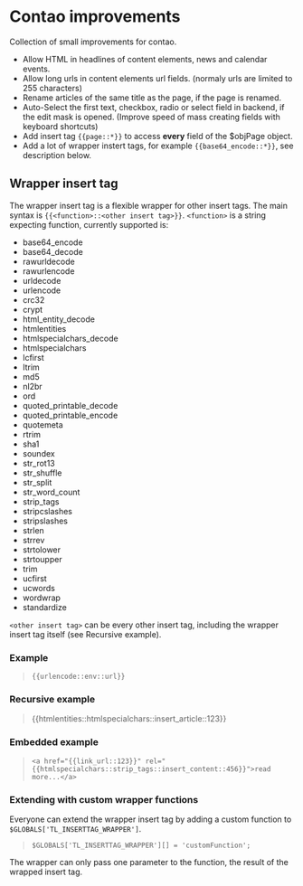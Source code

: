 # Contao improvements

Collection of small improvements for contao.

- Allow HTML in headlines of content elements, news and calendar events.
- Allow long urls in content elements url fields. (normaly urls are limited to 255 characters)
- Rename articles of the same title as the page, if the page is renamed.
- Auto-Select the first text, checkbox, radio or select field in backend, if the edit mask is opened. (Improve speed of mass creating fields with keyboard shortcuts)
- Add insert tag `{{page::*}}` to access **every** field of the $objPage object.
- Add a lot of wrapper instert tags, for example `{{base64_encode::*}}`, see description below.

## Wrapper insert tag

The wrapper insert tag is a flexible wrapper for other insert tags. The main syntax is `{{<function>::<other insert tag>}}`.
`<function>` is a string expecting function, currently supported is:

- base64\_encode
- base64\_decode
- rawurldecode
- rawurlencode
- urldecode
- urlencode
- crc32
- crypt
- html\_entity\_decode
- htmlentities
- htmlspecialchars\_decode
- htmlspecialchars
- lcfirst
- ltrim
- md5
- nl2br
- ord
- quoted\_printable\_decode
- quoted\_printable\_encode
- quotemeta
- rtrim
- sha1
- soundex
- str\_rot13
- str\_shuffle
- str\_split
- str\_word\_count
- strip\_tags
- stripcslashes
- stripslashes
- strlen
- strrev
- strtolower
- strtoupper
- trim
- ucfirst
- ucwords
- wordwrap
- standardize

`<other insert tag>` can be every other insert tag, including the wrapper insert tag itself (see Recursive example).

### Example

> `{{urlencode::env::url}}`

### Recursive example

> {{htmlentities::htmlspecialchars::insert\_article::123}}

### Embedded example

> `<a href="{{link_url::123}}" rel="{{htmlspecialchars::strip_tags::insert_content::456}}">read more...</a>`

### Extending with custom wrapper functions

Everyone can extend the wrapper insert tag by adding a custom function to `$GLOBALS['TL_INSERTTAG_WRAPPER']`.

> `$GLOBALS['TL_INSERTTAG_WRAPPER'][] = 'customFunction';`

The wrapper can only pass one parameter to the function, the result of the wrapped insert tag.

